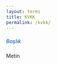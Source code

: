 ```yaml
---
layout: terms
title: KVKK
permalink: /kvkk/
---
```


##### <span style="color: #2a60ba;font-weight: 500;"> Başlık </span>

Metin